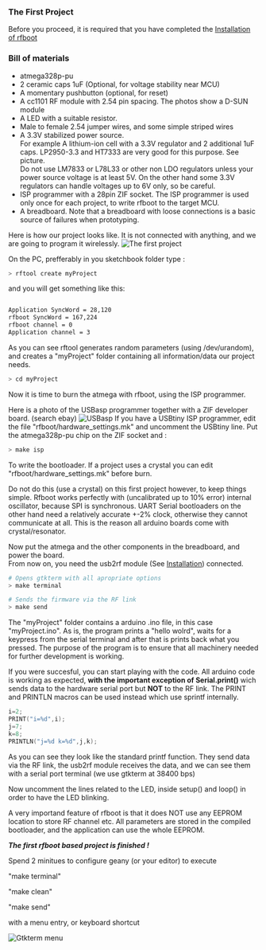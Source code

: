 ### The First Project

Before you proceed, it is required that you have completed the
[Installation of rfboot](Installation.md)

### Bill of materials
- atmega328p-pu
- 2 ceramic caps 1uF (Optional, for voltage stability near MCU)
- A momentary pushbutton (optional, for reset)
- A cc1101 RF module with 2.54 pin spacing. The photos show a D-SUN module
- A LED with a suitable resistor.
- Male to female 2.54 jumper wires, and some simple striped wires
- A 3.3V stabilized power source.<br/>
For example A lithium-ion cell with a 3.3V regulator and
2 additional 1uF caps. LP2950-3.3 and HT7333 are very good for this purpose. See picture.<br/>
Do not use LM7833 or L78L33 or other non LDO regulators unless your power source voltage is at least 5V. On the other hand some
3.3V regulators can handle voltages up to 6V only, so be careful.
- ISP programmer with a 28pin ZIF socket. The ISP programmer is used only once
for each project, to write rfboot to the target MCU.
- A breadboard. Note that a breadboard with loose connections is a basic source of failures when prototyping.

Here is how our project looks like. It is not connected with anything, and we are going to program it wirelessly.
![The first project](https://github.com/pkarsy/rfboot/blob/master/help/files/FirstRfbootProject.jpg)

On the PC, prefferably in you sketchbook folder type :
```sh
> rftool create myProject
```

and you will get something like this:
```sh

Application SyncWord = 28,120
rfboot SyncWord = 167,224
rfboot channel = 0
Application channel = 3

```

As you can see rftool generates random parameters (using /dev/urandom), and creates
a "myProject" folder containing all information/data our project needs.

```sh
> cd myProject
```
Now it is time to burn the atmega with rfboot, using the ISP programmer.

Here is a photo of the USBasp programmer together with a ZIF developer board. (search ebay)
![USBasp](https://github.com/pkarsy/rfboot/blob/master/help/files/usbasp.jpg)
If you have a USBtiny ISP programmer, edit the file "rfboot/hardware_settings.mk" and uncomment
the USBtiny line. Put the atmega328p-pu chip on the ZIF socket and :

```sh
> make isp
```
To write the bootloader.
If a project uses a crystal you can edit "rfboot/hardware_settings.mk" before burn.


Do not do this (use a crystal) on this first project however, to keep things simple.
Rfboot works perfectly with (uncalibrated up to 10% error) internal oscillator,
because SPI is synchronous.
UART Serial bootloaders on the other hand need a relatively accurate +-2% clock,
otherwise they cannot communicate at all. This is the reason all arduino boards
come with crystal/resonator.


Now put the atmega and the other components in the breadboard,
and power the board.</br>
From now on, you need the usb2rf module (See [Installation](Installation.md)) connected.

```sh
# Opens gtkterm with all apropriate options
> make terminal

# Sends the firmware via the RF link
> make send
```

The "myProject" folder contains a arduino .ino file, in this case "myProject.ino". As is, the program prints a "hello wolrd", waits for a keypress from the serial terminal and after that is prints back what you pressed. The purpose of the program is to ensure that all machinery needed for further development is working.

If you were succesful, you can start playing with the code.
All arduino code is working as expected, <b>with the important exception of Serial.print()</b> wich sends data to the hardware serial port but <b>NOT</b> to the RF link. The
PRINT and PRINTLN macros can be used instead which use sprintf internally.
```C++
i=2;
PRINT("i=%d",i);
j=7;
k=8;
PRINTLN("j=%d k=%d",j,k);
```
As you can see they look like the standard printf function. They send data via the RF link, the usb2rf module receives the data, and we can see them with a serial port terminal (we use gtkterm at 38400 bps)

Now uncomment the lines related to the LED, inside setup()
and loop() in order to have the LED blinking.

A very importand feature of rfboot is that it does NOT use any EEPROM location to store RF
channel etc. All parameters are stored in the compiled bootloader, and the application can
use the whole EEPROM.

***The first rfboot based project is finished !***

Spend 2 minitues to configure geany (or your editor) to execute

"make terminal"

"make clean"

"make send"

with a menu entry, or keyboard shortcut

![Gtkterm menu](https://github.com/pkarsy/rfboot/blob/master/help/files/MenuEntry.png)

